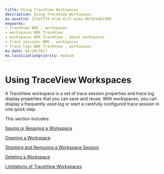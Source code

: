 ```yaml
---
title: Using TraceView Workspaces
description: Using TraceView Workspaces
ms.assetid: 253eff74-efc0-4c17-a14a-0b7974462560
keywords:
- TraceView WDK , workspaces
- workspaces WDK TraceView
- workspaces WDK TraceView , about workspaces
- trace sessions WDK , workspaces
- trace logs WDK TraceView , workspaces
ms.date: 04/20/2017
ms.localizationpriority: medium
---
```


# Using TraceView Workspaces


A TraceView workspace is a set of trace session properties and trace log display properties that you can save and reuse. With workspaces, you can display a frequently used log or start a carefully configured trace session in one quick step.

This section includes:

[Saving or Resaving a Workspace](saving-or-resaving-a-workspace.md)

[Opening a Workspace](opening-a-workspace.md)

[Stopping and Removing a Workspace Session](stopping-and-removing-a-workspace-session.md)

[Deleting a Workspace](deleting-a-workspace.md)

[Limitations of TraceView Workspaces](limitations-of-traceview-workspaces.md)

 

 





